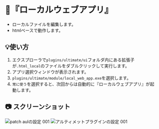 ﻿# 🎉『ローカルウェブアプリ』

* ローカルファイルを編集します。
* htmlベースで動作します。

## 💡使い方

1. エクスプローラで`plugins/ultimate/ui`フォルダ内にある拡張子が`.html_local`のファイルをダブルクリックして実行します。
1. アプリ選択ウィンドウが表示されます。
1. `plugins/ultimate/module/local_web_app.exe`を選択します。
1. `常に使う`を選択すると、次回からは自動的に『ローカルウェブアプリ』が起動します。

## 📷 スクリーンショット

![patch aulの設定 001](https://github.com/user-attachments/assets/c3b7b6d6-5957-444f-959b-88a16d03ede6)
![アルティメットプラグインの設定 001](https://github.com/user-attachments/assets/ea7f126e-a5b8-43dd-a518-203cdd1458a2)
